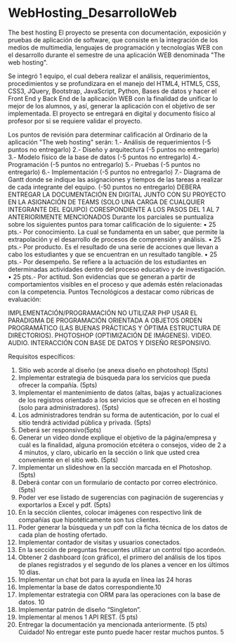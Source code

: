 # WebHosting_DesarrolloWeb
The best hosting
El proyecto se presenta con documentación, exposición y pruebas de aplicación de software, que consiste en la integración de los medios de multimedia, lenguajes de programación y tecnologías WEB con el desarrollo durante el semestre de una aplicación WEB denominada "The web hosting".
 
Se integró 1 equipo, el cual debera realizar el análisis, requerimientos, procedimientos y se profundizara en el manejo del HTML4, HTML5, CSS, CSS3, JQuery, Bootstrap, JavaScript, Python, Bases de datos y hacer el Front End y Back End de la  aplicación WEB con la finalidad de unificar lo mejor de los alumnos, y así, generar la aplicación con el objetivo de ser implementada. El proyecto se entregará en digital y documento físico al profesor por si se requiere validar el proyecto.
 
Los puntos de revisión para determinar calificación al Ordinario de la aplicación "The web hosting" serán:
1.- Análisis de requerimientos (-5 puntos no entregarlo)
2.- Diseño y arquitectura (-5 puntos no entregarlo)
3.- Modelo físico de la base de datos (-5 puntos no entregarlo)
4.- Programación (-5 puntos no entregarlo)
5.- Pruebas (-5 puntos no entregarlo)
6.- Implementación (-5 puntos no entregarlo)
7.- Diagrama de Gantt donde se indique las asignaciones y tiempos de las tareas a realizar de cada integrante del equipo. (-50 puntos no entregarlo)
DEBERA ENTREGAR LA DOCUMENTACIÓN EN DIGITAL JUNTO CON SU PROYECTO EN LA ASIGNACIÓN DE TEAMS (SOLO UNA CARGA DE CUALQUIER INTEGRANTE DEL EQUIPO) CORESPONDIENTE A LOS PASOS DEL 1 AL 7 ANTERIORIMENTE MENCIONADOS 
Durante los parciales se puntualiza sobre los siguientes puntos para tomar calificación de lo siguiente:
•	25 pts.- Por conocimiento. La cual se fundamenta en un saber, que permite la extrapolación y el desarrollo de procesos de comprensión y análisis.
•	25 pts.- Por producto. Es el resultado de una serie de acciones que llevan a cabo los estudiantes y que se encuentran en un resultado tangible.
•	25 pts.- Por desempeño. Se refiere a la actuación de los estudiantes en determinadas actividades dentro del proceso educativo y de investigación.
•	25 pts.- Por actitud. Son evidencias que se generan a partir de comportamientos visibles en el proceso y que además estén relacionadas con la competencia.
Puntos Tecnológicos a destacar como rúbricas de evaluación:  
 
IMPLEMENTACIÓN/PROGRAMACIÓN NO UTILIZAR PHP
USAR EL PARADIGMA DE PROGRAMACIÓN ORIENTADA A OBJETOS
ORDEN PROGRAMÁTICO (LAS BUENAS PRÁCTICAS Y ÓPTIMA ESTRUCTURA DE DIRECTORIOS).
PHOTOSHOP (OPTIMIZACIÓN DE IMÁGENES).
VIDEO.
AUDIO.
INTERACCIÓN CON BASE DE DATOS Y DISEÑO RESPONSIVO.

Requisitos específicos:
1.	Sitio web acorde al diseño (se anexa diseño en photoshop) (5pts)
2.	Implementar estrategia de búsqueda para los servicios que pueda ofrecer la compañía. (5pts)
3.	Implementar el mantenimiento de datos (altas, bajas y actualizaciones de los registros orientado a los servicios que se ofrecen en el hosting (solo para administradores). (5pts)
4.	Los administradores tendrán su forma de autenticación, por lo cual el sitio tendrá actividad pública y privada. (5pts)
5.	Deberá ser responsivo(5pts)
6.	Generar un video donde explique el objetivo de la página/empresa y cuál es la finalidad, alguna promoción etcétera o consejos, video de 2 a 4 minutos, y claro, ubicarlo en la sección o link que usted crea conveniente en el sitio web. (5pts)
7.	Implementar un slideshow en la sección marcada en el Photoshop. (5pts)
8.	Deberá contar con un formulario de contacto por correo electrónico. (5pts)
9.	Poder ver ese listado de sugerencias con paginación de sugerencias y exportarlos a Excel y pdf. (5pts)
10.	En la sección clientes, colocar imágenes con respectivo link de compañías que hipotéticamente son tus clientes.
11.	Poder generar la búsqueda y un pdf con la ficha técnica de los datos de cada plan de hosting ofertado.
12.	Implementar contador de visitas y usuarios conectados.
13.	En la sección de preguntas frecuentes utilizar un control tipo acordeón.
14.	Obtener 2 dashboard (con gráfico), el primero del análisis de los tipos de planes registrados y el segundo de los planes a vencer en los últimos 10 días.
15.	Implementar un chat bot para la ayuda en línea las 24 horas
16.	Implementar la base de datos correspondiente.10
17.	Implementar estrategia con ORM para las operaciones con la base de datos. 10
18.	Implementar patrón de diseño “Singleton”.
19.	Implementar al menos 1 API REST. (5 pts)
20.	Entregar la documentación ya mencionada anteriormente. (5 pts) Cuidado!  No entregar este punto puede hacer restar muchos puntos. 5
